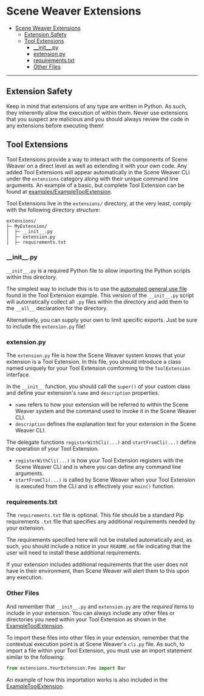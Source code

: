 # Scene Weaver Extensions

- [Scene Weaver Extensions](#scene-weaver-extensions)
  - [Extension Safety](#extension-safety)
  - [Tool Extensions](#tool-extensions)
    - [\_\_init\_\_.py](#__init__py)
    - [extension.py](#extensionpy)
    - [requirements.txt](#requirementstxt)
    - [Other Files](#other-files)

---

## Extension Safety

Keep in mind that extensions of any type are written in Python.
As such, they inherently allow the execution of within them.
Never use extensions that you suspect are malicious and you should always review the code in any extensions before executing them!

## Tool Extensions

Tool Extensions provide a way to interact with the components of Scene Weaver on a direct level as well as extending it with your own code.
Any added Tool Extensions will appear automatically in the Scene Weaver CLI under the `extensions` category along with their unique command line arguments.
An example of a basic, but complete Tool Extension can be found at [examples/ExampleToolExtension](../examples/ExampleToolExtension/).

Tool Extensions live in the `extensions/` directory, at the very least, comply with the following directory structure:

```
extensions/
├─ MyExtension/
│  ├─ __init__.py
│  ├─ extension.py
│  ├─ requirements.txt
```

### \_\_init\_\_.py
`__init__.py` is a required Python file to allow importing the Python scripts within this directory.

The simplest way to include this is to use the [automated general use file](../examples/ExampleToolExtension/__init__.py) found in the Tool Extension example.
This version of the `__init__.py` script will automatically collect all `.py` files within the directory and add them to the `__all__` declaration for the directory.

Alternatively, you can supply your own to limit specific exports.
Just be sure to include the `extension.py` file!

### extension.py
The `extension.py` file is how the Scene Weaver system knows that your extension is a Tool Extension.
In this file, you should introduce a class named uniquely for your Tool Extension comforming to the `ToolExtension` interface.

In the `__init__` function, you should call the `super()` of your custom class and define your extension's `name` and `description` properties.

* `name` refers to how your extension will be referred to within the Scene Weaver system and the command used to invoke it in the Scene Weaver CLI.
* `description` defines the explanation text for your extension in the Scene Weaver CLI.

The delegate functions `registerWithCli(...)` and `startFromCli(...)` define the operation of your Tool Extension.

* `registerWithCli(...)` is how your Tool Extension registers with the Scene Weaver CLI and is where you can define any command line arguments.
* `startFromCli(...)` is called by Scene Weaver when your Tool Extension is executed from the CLI and is effectively your `main()` function.

### requirements.txt
The `requirements.txt` file is optional.
This file should be a standard Pip requirements `.txt` file that specifies any additional requirements needed by your extension.

The requirements specified here will not be installed automatically and, as such, you should include a notice in your `README.md` file indicating that the user will need to install these additional requirements.

If your extension includes additional requirements that the user does not have in their environment, then Scene Weaver will alert them to this upon any execution.

### Other Files

And remember that `__init__.py` and `extension.py` are the _required_ items to include in your extension.
You can always include any other files or directories you need within your Tool Extension as shown in the [ExampleToolExtension](../examples/ExampleToolExtension/).

To import these files into other files in your extension, remember that the contextual execution point is at Scene Weaver's `cli.py` file.
As such, to import a file within your Tool Extension, you must use an import statement similar to the following:

```Python
from extensions.YourExtension.Foo import Bar
```

An example of how this importation works is also included in the [ExampleToolExtension](../examples/ExampleToolExtension/extension.py).
